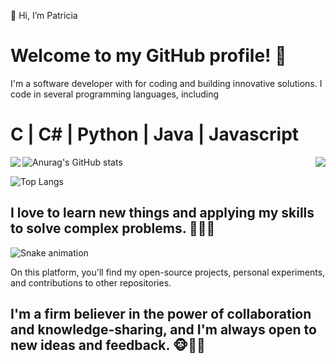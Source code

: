 👋 Hi, I’m Patricia
<h1>Welcome to my GitHub profile! 👻</h1> 

I'm a software developer with for coding and building innovative solutions. 
I code in several programming languages, including <h1> C | C# | Python | Java | Javascript </h1>

<a href="https://github.com/xic-let/github-readme-stats">
  <img align="left" src="https://github-readme-stats.vercel.app/api?username=xic-let&show_icons=true&theme=tokyonight" />
</a>
<a href="https://github.com/xic-let/convoychat">
  <img align="right" src="https://github-readme-stats.vercel.app/api/top-langs/?username=xic-let&layout=donut&theme=tokyonight" />
</a>

![Anurag's GitHub stats](https://github-readme-stats.vercel.app/api?username=xic-let&show_icons=true&theme=tokyonight)


![Top Langs](https://github-readme-stats.vercel.app/api/top-langs/?username=xic-let&layout=donut&theme=tokyonight)


<h2> I love to learn new things and applying my skills to solve complex problems. 🤯🤯🤯 </h2>

![Snake animation](https://github.com/xic-let/xic-let/blob/output/github-contribution-grid-snake.svg)

On this platform, you'll find my open-source projects, personal experiments, and contributions to other repositories. 
<h2>I'm a firm believer in the power of collaboration and knowledge-sharing, and I'm always open to new ideas and feedback.
🐵🙈🙊</h2>


<!---
xic-let/xic-let is a ✨ special ✨ repository because its `README.md` (this file) appears on your GitHub profile.
You can click the Preview link to take a look at your changes.
--->
